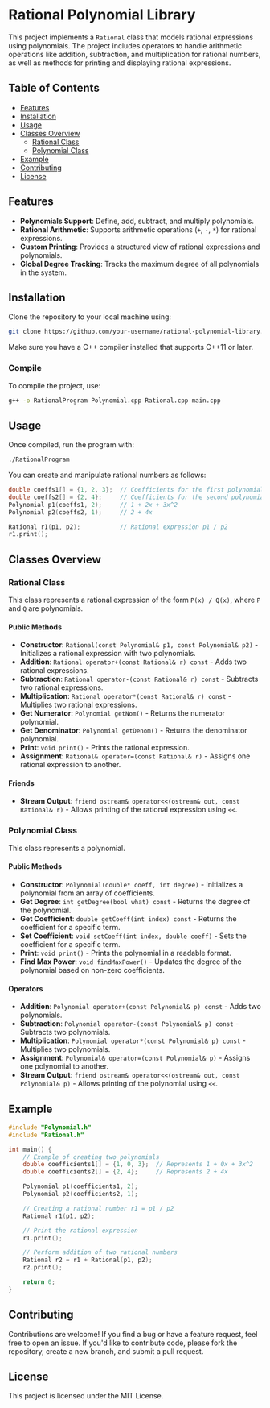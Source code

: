 
# Rational Polynomial Library

This project implements a `Rational` class that models rational expressions using polynomials. The project includes operators to handle arithmetic operations like addition, subtraction, and multiplication for rational numbers, as well as methods for printing and displaying rational expressions.

## Table of Contents
- [Features](#features)
- [Installation](#installation)
- [Usage](#usage)
- [Classes Overview](#classes-overview)
  - [Rational Class](#rational-class)
  - [Polynomial Class](#polynomial-class)
- [Example](#example)
- [Contributing](#contributing)
- [License](#license)

## Features
- **Polynomials Support**: Define, add, subtract, and multiply polynomials.
- **Rational Arithmetic**: Supports arithmetic operations (`+`, `-`, `*`) for rational expressions.
- **Custom Printing**: Provides a structured view of rational expressions and polynomials.
- **Global Degree Tracking**: Tracks the maximum degree of all polynomials in the system.

## Installation

Clone the repository to your local machine using:
```bash
git clone https://github.com/your-username/rational-polynomial-library.git
```

Make sure you have a C++ compiler installed that supports C++11 or later.

### Compile

To compile the project, use:
```bash
g++ -o RationalProgram Polynomial.cpp Rational.cpp main.cpp
```

## Usage

Once compiled, run the program with:
```bash
./RationalProgram
```

You can create and manipulate rational numbers as follows:

```cpp
double coeffs1[] = {1, 2, 3};  // Coefficients for the first polynomial
double coeffs2[] = {2, 4};     // Coefficients for the second polynomial
Polynomial p1(coeffs1, 2);     // 1 + 2x + 3x^2
Polynomial p2(coeffs2, 1);     // 2 + 4x

Rational r1(p1, p2);           // Rational expression p1 / p2
r1.print();
```

## Classes Overview

### Rational Class
This class represents a rational expression of the form `P(x) / Q(x)`, where `P` and `Q` are polynomials.

#### Public Methods
- **Constructor**: `Rational(const Polynomial& p1, const Polynomial& p2)` - Initializes a rational expression with two polynomials.
- **Addition**: `Rational operator+(const Rational& r) const` - Adds two rational expressions.
- **Subtraction**: `Rational operator-(const Rational& r) const` - Subtracts two rational expressions.
- **Multiplication**: `Rational operator*(const Rational& r) const` - Multiplies two rational expressions.
- **Get Numerator**: `Polynomial getNom()` - Returns the numerator polynomial.
- **Get Denominator**: `Polynomial getDenom()` - Returns the denominator polynomial.
- **Print**: `void print()` - Prints the rational expression.
- **Assignment**: `Rational& operator=(const Rational& r)` - Assigns one rational expression to another.

#### Friends
- **Stream Output**: `friend ostream& operator<<(ostream& out, const Rational& r)` - Allows printing of the rational expression using `<<`.

### Polynomial Class
This class represents a polynomial.

#### Public Methods
- **Constructor**: `Polynomial(double* coeff, int degree)` - Initializes a polynomial from an array of coefficients.
- **Get Degree**: `int getDegree(bool what) const` - Returns the degree of the polynomial.
- **Get Coefficient**: `double getCoeff(int index) const` - Returns the coefficient for a specific term.
- **Set Coefficient**: `void setCoeff(int index, double coeff)` - Sets the coefficient for a specific term.
- **Print**: `void print()` - Prints the polynomial in a readable format.
- **Find Max Power**: `void findMaxPower()` - Updates the degree of the polynomial based on non-zero coefficients.

#### Operators
- **Addition**: `Polynomial operator+(const Polynomial& p) const` - Adds two polynomials.
- **Subtraction**: `Polynomial operator-(const Polynomial& p) const` - Subtracts two polynomials.
- **Multiplication**: `Polynomial operator*(const Polynomial& p) const` - Multiplies two polynomials.
- **Assignment**: `Polynomial& operator=(const Polynomial& p)` - Assigns one polynomial to another.
- **Stream Output**: `friend ostream& operator<<(ostream& out, const Polynomial& p)` - Allows printing of the polynomial using `<<`.

## Example

```cpp
#include "Polynomial.h"
#include "Rational.h"

int main() {
    // Example of creating two polynomials
    double coefficients1[] = {1, 0, 3};  // Represents 1 + 0x + 3x^2
    double coefficients2[] = {2, 4};     // Represents 2 + 4x

    Polynomial p1(coefficients1, 2);
    Polynomial p2(coefficients2, 1);

    // Creating a rational number r1 = p1 / p2
    Rational r1(p1, p2);

    // Print the rational expression
    r1.print();

    // Perform addition of two rational numbers
    Rational r2 = r1 + Rational(p1, p2);
    r2.print();

    return 0;
}
```

## Contributing

Contributions are welcome! If you find a bug or have a feature request, feel free to open an issue. If you'd like to contribute code, please fork the repository, create a new branch, and submit a pull request.

## License

This project is licensed under the MIT License.

